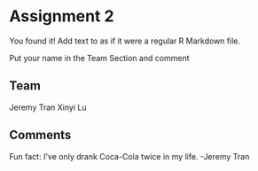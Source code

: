 # Assignment 2

You found it!  Add text to as if it were a regular R Markdown file.

Put your name in the Team Section and comment

## Team
Jeremy Tran
Xinyi Lu


## Comments
Fun fact: I've only drank Coca-Cola twice in my life. -Jeremy Tran
